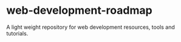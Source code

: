 # web-development-roadmap
A light weight repository for web development resources, tools and tutorials.

